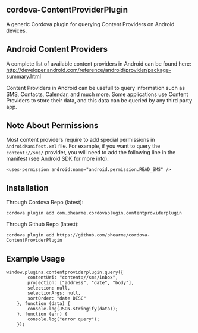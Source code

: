 ## cordova-ContentProviderPlugin

A generic Cordova plugin for querying Content Providers on Android devices.

## Android Content Providers

A complete list of available content providers in Android can be found here:
http://developer.android.com/reference/android/provider/package-summary.html

Content Providers in Android can be usefull to query information such as SMS, Contacts, Calendar, and much more. Some applications use Content Providers to store their data, and this data can be queried by any third party app.

## Note About Permissions

Most content providers require to add special permissions in `AndroidManifest.xml` file. For example, if you want to query the `content://sms/` provider, you will need to add the following line in the manifest (see Android SDK for more info):

    <uses-permission android:name="android.permission.READ_SMS" />

## Installation

Through Cordova Repo (latest):

    cordova plugin add com.phearme.cordovaplugin.contentproviderplugin

Through Github Repo (latest):

    cordova plugin add https://github.com/phearme/cordova-ContentProviderPlugin

## Example Usage

    window.plugins.contentproviderplugin.query({
			contentUri: "content://sms/inbox",
			projection: ["address", "date", "body"],
			selection: null,
			selectionArgs: null,
			sortOrder: "date DESC"
		}, function (data) {
			console.log(JSON.stringify(data));
		}, function (err) {
			console.log("error query");
		});

